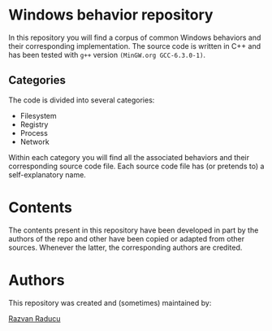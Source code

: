 # Windows behavior repository
In this repository you will find a corpus of common Windows behaviors and their corresponding implementation. The source code is written in C++ and has been tested with `g++` version `(MinGW.org GCC-6.3.0-1)`.

## Categories
The code is divided into several categories:

- Filesystem
- Registry
- Process
- Network

Within each category you will find all the associated behaviors and their corresponding source code file. Each source code file has (or pretends to) a self-explanatory name.

# Contents
The contents present in this repository have been developed in part by the authors of the repo and other have been copied or adapted from other sources. Whenever the latter, the corresponding authors are credited.

# Authors
This repository was created and (sometimes) maintained by:

[Razvan Raducu](https://razvioverflow.github.io/)